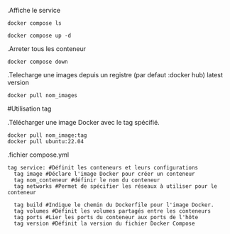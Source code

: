 .Affiche le service
```
docker compose ls
```
```
docker compose up -d
```
.Arreter tous les conteneur
```
docker compose down
```
.Telecharge une images depuis un registre (par defaut :docker hub) latest version
```
docker pull nom_images
```

#Utilisation tag

.Télécharger une image Docker avec le tag spécifié.
```
docker pull nom_image:tag
docker pull ubuntu:22.04
```
.fichier compose.yml
```
tag service: #Définit les conteneurs et leurs configurations 
  tag image #Déclare l'image Docker pour créer un conteneur
  tag nom_conteneur #définir le nom du conteneur 
  tag networks #Permet de spécifier les réseaux à utiliser pour le conteneur

  tag build #Indique le chemin du Dockerfile pour l'image Docker.
  tag volumes #Définit les volumes partagés entre les conteneurs 
  tag ports #Lier les ports du conteneur aux ports de l'hôte
  tag version #Définit la version du fichier Docker Compose
```
